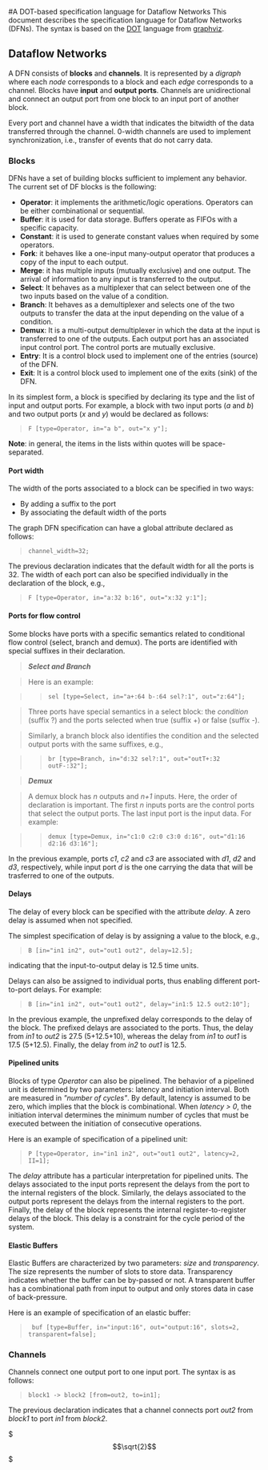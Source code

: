 #A DOT-based specification language for Dataflow Networks
This document describes the specification language for Dataflow Networks (DFNs). The syntax is based on the [DOT](https://graphviz.gitlab.io/_pages/doc/info/lang.html) language from [graphviz](http://www.graphviz.org/).

## Dataflow Networks
A DFN consists of **blocks** and **channels**. It is represented by a _digraph_ where each _node_ corresponds to a block and each _edge_ corresponds to a channel. Blocks have **input** and **output ports**. Channels are unidirectional and connect an output port from one block to an input port of another block.

Every port and channel have a width that indicates the bitwidth of the data transferred through the channel. 0-width channels are used to implement synchronization, i.e., transfer of events that do not carry data.


### Blocks

DFNs have a set of building blocks sufficient to implement any behavior. The current set of DF blocks is the following:

* **Operator**: it implements the arithmetic/logic operations. Operators can be either combinational or sequential.
* **Buffer**: it is used for data storage. Buffers operate as FIFOs with a specific capacity.
* **Constant**: it is used to generate constant values when required by some operators.
* **Fork**: it behaves like a one-input many-output operator that produces a copy of the input to each output.
* **Merge**: it has multiple inputs (mutually exclusive) and one output. The arrival of information to any input is transferred to the output.
* **Select**: It behaves as a multiplexer that can select between one of the two inputs based on the value of a condition.
* **Branch**: It behaves as a demultiplexer and selects one of the two outputs to transfer the data at the input depending on the value of a condition.
* **Demux**: It is a multi-output demultiplexer in which the data at the input is transferred to one of the outputs. Each output port has an associated input control port. The control ports are mutually exclusive.
* **Entry**: It is a control block used to implement one of the entries (source) of the DFN.
* **Exit**: It is a control block used to implement one of the exits (sink) of the DFN.

In its simplest form, a block is specified by declaring its type and the list of input and output ports. For example, a block with two input ports (_a_ and _b_)
and two output ports (_x_ and _y_) would be declared as follows:

> ```F [type=Operator, in="a b", out="x y"];```

**Note**: in general, the items in the lists within quotes will be space-separated.

#### Port width

The width of the ports associated to a block can be specified in two ways:

* By adding a suffix to the port
* By associating the default width of the ports

The graph DFN specification can have a global attribute declared as follows:

> ```channel_width=32;```

The previous declaration indicates that the default width for all the ports is 32. The width of each port can also be specified individually in the declaration of the block, e.g.,

> ```F [type=Operator, in="a:32 b:16", out="x:32 y:1"];```

#### Ports for flow control

Some blocks have ports with a specific semantics related to conditional flow control (select, branch and demux). The ports are identified with special suffixes in their declaration.

>***Select and Branch***

>Here is an example:

>> ```sel [type=Select, in="a+:64 b-:64 sel?:1", out="z:64"];```

>Three ports have special semantics in a select block: the _condition_ (suffix ?) and the ports selected when true (suffix +) or false (suffix -).

>Similarly, a branch block also identifies the condition and the selected output ports with the same suffixes, e.g.,

>> ```br [type=Branch, in="d:32 sel?:1", out="outT+:32 outF-:32"];```


>***Demux***

>A demux block has _n_ outputs and _n+1_ inputs. Here, the order of declaration is important. The first _n_ inputs ports are the control ports that select the output ports. The last input port is the input data. For example:

>> ```demux [type=Demux, in="c1:0 c2:0 c3:0 d:16", out="d1:16 d2:16 d3:16"];```

In the previous example, ports _c1_, _c2_ and _c3_ are associated with _d1_, _d2_ and _d3_, respectively, while input port _d_ is the one carrying the data that will be trasferred to one of the outputs.
 
#### Delays

The delay of every block can be specified with the attribute _delay_. A zero delay is assumed when not specified.

The simplest specification of delay is by assigning a value to the block, e.g.,

> ```B [in="in1 in2", out="out1 out2", delay=12.5];```

indicating that the input-to-output delay is 12.5 time units.

Delays can also be assigned to individual ports, thus enabling different port-to-port delays. For example:

>```B [in="in1 in2", out="out1 out2", delay="in1:5 12.5 out2:10"];```

In the previous example, the unprefixed delay corresponds to the delay of the block. The prefixed delays are associated to the ports. Thus, the delay from _in1_ to _out2_ is 27.5 (5+12.5+10), whereas the delay from _in1_ to _out1_ is 17.5 (5+12.5). Finally, the delay from _in2_ to _out1_ is 12.5.

#### Pipelined units

Blocks of type _Operator_ can also be pipelined. The behavior of a pipelined unit is determined by two parameters: latency and initiation interval. Both are measured in _"number of cycles"_. By default, latency is assumed to be zero, which implies that the block is combinational. When _latency > 0_, the initiation interval determines the minimum number of cycles that must be executed between the initiation of consecutive operations.

Here is an example of specification of a pipelined unit:

>```P [type=Operator, in="in1 in2", out="out1 out2", latency=2, II=1];```

The _delay_ attribute has a particular interpretation for pipelined units. The delays associated to the input ports represent the delays from the port to the internal registers of the block. Similarly, the delays associated to the output ports represent the delays from the internal registers to the port. Finally, the delay of the block represents the internal register-to-register delays of the block. This delay is a constraint for the cycle period of the system.

#### Elastic Buffers

Elastic Buffers are characterized by two parameters: _size_ and _transparency_. The size represents the number of slots to store data. Transparency indicates whether the buffer can be by-passed or not. A transparent buffer has a combinational path from input to output and only stores data in case of back-pressure.

Here is an example of specification of an elastic buffer:

>``` buf [type=Buffer, in="input:16", out="output:16", slots=2, transparent=false];```

### Channels

Channels connect one output port to one input port. The syntax is as follows:

> ```block1 -> block2 [from=out2, to=in1]; ```

The previous declaration indicates that a channel connects port *out2* from *block1* to port *in1* from *block2*.

$$$\sqrt{2}$$$





